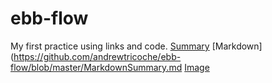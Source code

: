 # ebb-flow
My first practice using links and code.
[Summary](https://github.com/andrewtricoche/ebb-flow/blob/master/MarkdownSummary.md)
[Markdown](https://github.com/andrewtricoche/ebb-flow/blob/master/MarkdownSummary.md
[Image]()

